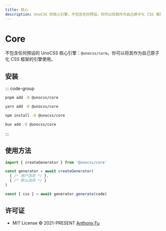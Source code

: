 ```yaml
---
title: 核心
description: UnoCSS 的核心引擎，不包含任何预设。你可以将其作为自己原子化 CSS 框架的引擎使用。
---
```


# Core

不包含任何预设的 UnoCSS 核心引擎：`@unocss/core`。你可以将其作为自己原子化 CSS 框架的引擎使用。

## 安装

::: code-group

```bash [pnpm]
pnpm add -D @unocss/core
```

```bash [yarn]
yarn add -D @unocss/core
```

```bash [npm]
npm install -D @unocss/core
```

```bash [bun]
bun add -D @unocss/core
```

:::

## 使用方法

```ts
import { createGenerator } from '@unocss/core'

const generator = await createGenerator(
  { /* 用户选项 */ },
  { /* 默认选项 */ }
)

const { css } = await generator.generate(code)
```

## 许可证

- MIT License &copy; 2021-PRESENT [Anthony Fu](https://github.com/antfu)